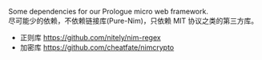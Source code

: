 Some dependencies for our Prologue micro web framework. \
尽可能少的依赖，不依赖链接库(Pure-Nim)，只依赖 MIT 协议之类的第三方库。

- 正则库 https://github.com/nitely/nim-regex
- 加密库 https://github.com/cheatfate/nimcrypto
